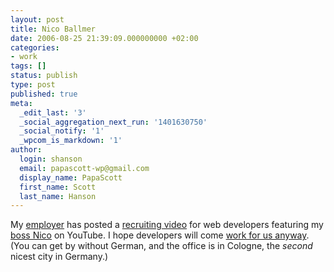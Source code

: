 ```yaml
---
layout: post
title: Nico Ballmer
date: 2006-08-25 21:39:09.000000000 +02:00
categories:
- work
tags: []
status: publish
type: post
published: true
meta:
  _edit_last: '3'
  _social_aggregation_next_run: '1401630750'
  _social_notify: '1'
  _wpcom_is_markdown: '1'
author:
  login: shanson
  email: papascott-wp@gmail.com
  display_name: PapaScott
  first_name: Scott
  last_name: Hanson
---
```

<p>My <a href="http://nu2m.de/">employer</a> has posted a <a href="http://www.youtube.com/watch?v=LlLAiug4Onw">recruiting video</a> for web developers featuring my <a href="http://lumma.de/eintrag.php?id=2901">boss Nico</a> on YouTube. I hope developers will come <a href="http://nu2m.de/jobs/softwareentwickler/">work for us anyway</a>. (You can get by without German, and the office is in Cologne, the <em>second</em> nicest city in Germany.)</p>
<p><object width="425" height="350"><param name="movie" value="http://www.youtube.com/v/LlLAiug4Onw" /><embed src="http://www.youtube.com/v/LlLAiug4Onw" type="application/x-shockwave-flash" width="425" height="350" /></object></p>
